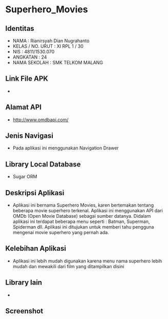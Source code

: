 # Superhero_Movies

## Identitas
- NAMA : Rianirsyah Dian Nugrahanto
- KELAS / NO. URUT : XI RPL 1 / 30
- NIS : 4811/1530.070
- ANGKATAN : 24
- NAMA SEKOLAH : SMK TELKOM MALANG

## Link File APK 
-

## Alamat API 
- http://www.omdbapi.com/

## Jenis Navigasi
- Pada aplikasi ini menggunakan Navigation Drawer

## Library Local Database
- Sugar ORM

## Deskripsi Aplikasi
- Aplikasi ini bernama Superhero Movies, karen bertemakan tentang beberapa movie superhero terkenal. Aplikasi ini menggunakan API dari OMDb (Open Movie Database) sebagai sumber datanya. Didalam aplikasi ini terdapat beberapa menu seperti : Batman, Superman, Spiderman dll. Aplikasi ini ditujukan untuk memberi tahu pengguna mengenai movie superhero yang pernah ada.

## Kelebihan Aplikasi
- Aplikasi ini lebih mudah digunakan karena menu nama superhero lebih mudah dan mewakili dari film yang ditampilkan disini

## Library lain
-

## Screenshot
